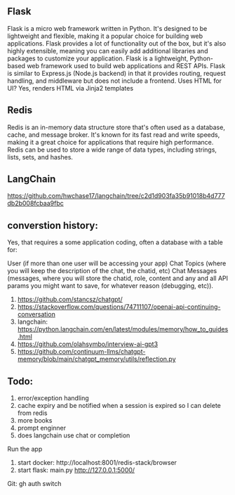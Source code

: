 
## Flask
Flask is a micro web framework written in Python. It's designed to be lightweight and flexible, making it a popular choice for building web applications. Flask provides a lot of functionality out of the box, but it's also highly extensible, meaning you can easily add additional libraries and packages to customize your application.
Flask is a lightweight, Python-based web framework used to build web applications and REST APIs.
Flask is similar to Express.js (Node.js backend) in that it provides routing, request handling, and middleware but does not include a frontend.
Uses HTML for UI? Yes, renders HTML via Jinja2 templates

## Redis
Redis is an in-memory data structure store that's often used as a database, cache, and message broker. It's known for its fast read and write speeds, making it a great choice for applications that require high performance. Redis can be used to store a wide range of data types, including strings, lists, sets, and hashes.

## LangChain
https://github.com/hwchase17/langchain/tree/c2d1d903fa35b91018b4d777db2b008fcbaa9fbc


## converstion history:
Yes, that requires a some application coding, often a database with a table for:

User (if more than one user will be accessing your app)
Chat Topics (where you will keep the description of the chat, the chatid, etc)
Chat Messages (messages, where you will store the chatid, role, content and any and all API params you might want to save, for whatever reason (debugging, etc)).


1. https://github.com/stancsz/chatgpt/
2. https://stackoverflow.com/questions/74711107/openai-api-continuing-conversation
3. langchain: https://python.langchain.com/en/latest/modules/memory/how_to_guides.html
4. https://github.com/olahsymbo/interview-ai-gpt3
5. https://github.com/continuum-llms/chatgpt-memory/blob/main/chatgpt_memory/utils/reflection.py


## Todo:
1. error/exception handling
2. cache expiry and be notified when a session is expired so I can delete from redis
3. more books
4. prompt enginner
5. does langchain use chat or completion


Run the app
1. start docker:
http://localhost:8001/redis-stack/browser
2. start flask: main.py
http://127.0.0.1:5000/

Git:
gh auth switch

